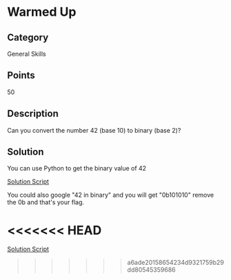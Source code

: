 # Warmed Up

## Category
General Skills

## Points 
50

## Description
Can you convert the number 42 (base 10) to binary (base 2)?

## Solution
You can use Python to get the binary value of 42
 
[Solution Script](https://github.com/NDJSec/PicoCTF-2019-Writeup/blob/master/General_Skills/Lets_Warm_Up/Solution.py)

You could also google "42 in binary" and you will get "0b101010" remove the 0b and that's your flag.

<<<<<<< HEAD
=======
[Solution Script](https://github.com/NDJSec/PicoCTF-2019-Writeup/blob/master/General_Skills/Warmed_Up/Solution.py)
>>>>>>> a6ade20158654234d9321759b29dd80545359686

